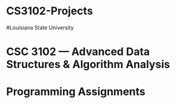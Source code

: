 # CS3102-Projects
#Louisiana State University
# CSC 3102 — Advanced Data Structures & Algorithm Analysis
# Programming Assignments
